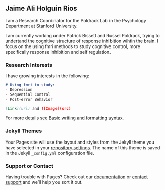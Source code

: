 ## Jaime Ali Holguin Rios

I am a Research Coordinator for the Poldrack Lab in the Psychology Department at Stanford University.

I am currently working under Patrick Bissett and Russel Poldrack, trying to undertand the cognitive structure of response inhibition wihtin the brain. I focus on the using fmri methods to study cognitive control, more specifically response inhibition and self regulation.

### Research Interests

I have growing interests in the following:
```markdown
# Using fmri to study:
- Depression
- Sequential Control
- Post-error Behavior

[Link](url) and ![Image](src)
```

For more details see [Basic writing and formatting syntax](https://docs.github.com/en/github/writing-on-github/getting-started-with-writing-and-formatting-on-github/basic-writing-and-formatting-syntax).

### Jekyll Themes

Your Pages site will use the layout and styles from the Jekyll theme you have selected in your [repository settings](https://github.com/Rios-Jaime/jahrios/settings/pages). The name of this theme is saved in the Jekyll `_config.yml` configuration file.

### Support or Contact

Having trouble with Pages? Check out our [documentation](https://docs.github.com/categories/github-pages-basics/) or [contact support](https://support.github.com/contact) and we’ll help you sort it out.
